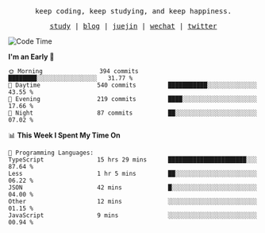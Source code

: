 <p align="center">
  <samp>
    <span>keep coding, keep studying, and keep happiness.</span>
  </samp>
</p>

<p align="center">
  <samp>
    <a href="https://github.com/ouduidui/fe-study">study</a> |
    <a href="https://deweyou.me">blog</a>  |
    <a href="https://juejin.cn/user/4309700183594366">juejin</a> |
    <a href="https://user-images.githubusercontent.com/54696834/165071004-6509e3f2-90c3-448c-9d92-3da42b0c2021.jpeg">wechat</a> |
    <a href="https://twitter.com/ouduidui">twitter</a>
  </samp>
</p>

<!--START_SECTION:waka-->
![Code Time](http://img.shields.io/badge/Code%20Time-3%2C827%20hrs%2022%20mins-blue)

**I'm an Early 🐤** 

```text
🌞 Morning                394 commits         ████████░░░░░░░░░░░░░░░░░   31.77 % 
🌆 Daytime                540 commits         ███████████░░░░░░░░░░░░░░   43.55 % 
🌃 Evening                219 commits         ████░░░░░░░░░░░░░░░░░░░░░   17.66 % 
🌙 Night                  87 commits          ██░░░░░░░░░░░░░░░░░░░░░░░   07.02 % 
```


📊 **This Week I Spent My Time On** 

```text
💬 Programming Languages: 
TypeScript               15 hrs 29 mins      ██████████████████████░░░   87.64 % 
Less                     1 hr 5 mins         ██░░░░░░░░░░░░░░░░░░░░░░░   06.22 % 
JSON                     42 mins             █░░░░░░░░░░░░░░░░░░░░░░░░   04.00 % 
Other                    12 mins             ░░░░░░░░░░░░░░░░░░░░░░░░░   01.15 % 
JavaScript               9 mins              ░░░░░░░░░░░░░░░░░░░░░░░░░   00.94 % 
```


<!--END_SECTION:waka-->
